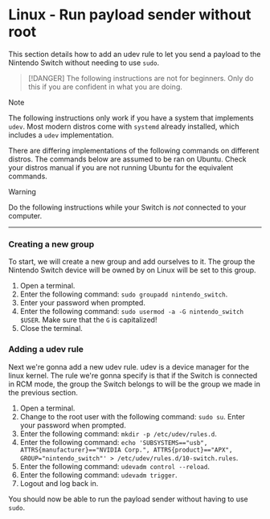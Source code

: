 # Linux - Run payload sender without root

This section details how to add an udev rule to let you send a payload to the Nintendo Switch without needing to use `sudo`.

> [!DANGER]
> The following instructions are not for beginners. Only do this if you are confident in what you are doing.

> [!NOTE]
> The following instructions only work if you have a system that implements `udev`. Most modern distros come with `systemd` already installed, which includes a `udev` implementation.
>
> There are differing implementations of the following commands on different distros. The commands below are assumed to be ran on Ubuntu. Check your distros manual if you are not running Ubuntu for the equivalent commands.

> [!WARNING]
> Do the following instructions while your Switch is _not_ connected to your computer.

-----

### Creating a new group

To start, we will create a new group and add ourselves to it. The group the Nintendo Switch device will be owned by on Linux will be set to this group.

1. Open a terminal.
2. Enter the following command: `sudo groupadd nintendo_switch`.
3. Enter your password when prompted.
4. Enter the following command: `sudo usermod -a -G nintendo_switch $USER`. Make sure that the `G` is capitalized!
5. Close the terminal.

### Adding a udev rule

Next we're gonna add a new udev rule. udev is a device manager for the linux kernel. The rule we're gonna specify is that if the Switch is connected in RCM mode, the group the Switch belongs to will be the group we made in the previous section.

1. Open a terminal.
2. Change to the root user with the following command: `sudo su`. Enter your password when prompted.
3. Enter the following command: `mkdir -p /etc/udev/rules.d`.
4. Enter the following command: `echo 'SUBSYSTEMS=="usb", ATTRS{manufacturer}=="NVIDIA Corp.", ATTRS{product}=="APX", GROUP="nintendo_switch"' > /etc/udev/rules.d/10-switch.rules`.
5. Enter the following command: `udevadm control --reload`.
6. Enter the following command: `udevadm trigger`.
7. Logout and log back in.

You should now be able to run the payload sender without having to use `sudo`.
